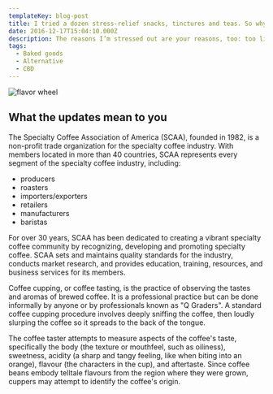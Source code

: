 ```yaml
---
templateKey: blog-post
title: I tried a dozen stress-relief snacks, tinctures and teas. So why am I still anxious?
date: 2016-12-17T15:04:10.000Z
description: The reasons I’m stressed out are your reasons, too: too little time, and even less money. Deadlines. Relationships of all types. Aches and pains, insomnia. The general state of the world. It’s all a bit much, isn’t it?
tags:
  - Baked goods
  - Alternative
  - CBD
---
```


![flavor wheel](/img/flavor_wheel.jpg)

## What the updates mean to you

The Specialty Coffee Association of America (SCAA), founded in 1982, is a non-profit trade organization for the specialty coffee industry. With members located in more than 40 countries, SCAA represents every segment of the specialty coffee industry, including:

* producers
* roasters
* importers/exporters
* retailers
* manufacturers
* baristas

For over 30 years, SCAA has been dedicated to creating a vibrant specialty coffee community by recognizing, developing and promoting specialty coffee. SCAA sets and maintains quality standards for the industry, conducts market research, and provides education, training, resources, and business services for its members.

Coffee cupping, or coffee tasting, is the practice of observing the tastes and aromas of brewed coffee. It is a professional practice but can be done informally by anyone or by professionals known as "Q Graders". A standard coffee cupping procedure involves deeply sniffing the coffee, then loudly slurping the coffee so it spreads to the back of the tongue.

The coffee taster attempts to measure aspects of the coffee's taste, specifically the body (the texture or mouthfeel, such as oiliness), sweetness, acidity (a sharp and tangy feeling, like when biting into an orange), flavour (the characters in the cup), and aftertaste. Since coffee beans embody telltale flavours from the region where they were grown, cuppers may attempt to identify the coffee's origin.
